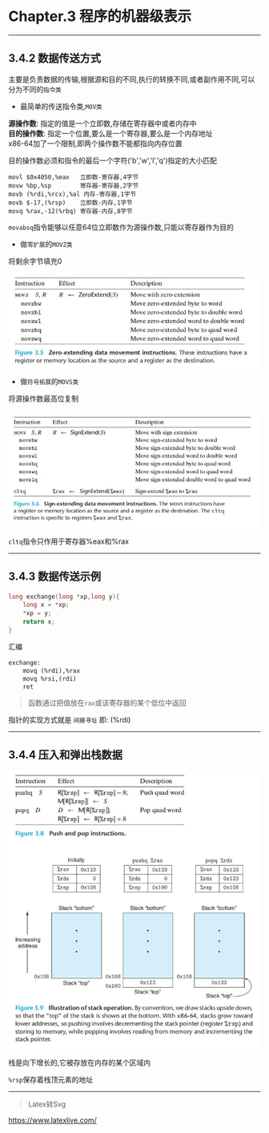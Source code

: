 # Chapter.3 程序的机器级表示

--------------

## 3.4.2 数据传送方式

主要是负责数据的传输,根据源和目的不同,执行的转换不同,或者副作用不同,可以分为不同的`指令类`  

- 最简单的传送指令类,`MOV类`

**源操作数**: 指定的值是一个立即数,存储在寄存器中或者内存中  
**目的操作数**: 指定一个位置,要么是一个寄存器,要么是一个内存地址  
x86-64加了一个限制,即两个操作数不能都指向内存位置

目的操作数必须和指令的最后一个字符('b','w','l','q')指定的大小匹配

```
movl $0x4050,%eax   立即数-寄存器,4字节
movw %bp,%sp        寄存器-寄存器,2字节
movb (%rdi,%rcx),%al 内存-寄存器,1字节
movb $-17,(%rsp)    立即数-内存,1字节
movq %rax,-12(%rbq) 寄存器-内存,8字节
```

`movabsq`指令能够以任意64位立即数作为源操作数,只能以寄存器作为目的

- 做`零扩展`的`MOVZ类`

将剩余字节填充0

![](s1.jpg)

- 做`符号拓展`的`MOVS类`

将源操作数最高位复制

![](s2.jpg)

`cltq`指令只作用于寄存器%eax和%rax

--------------

## 3.4.3 数据传送示例

```cpp
long exchange(long *xp,long y){
    long x = *xp;
    *xp = y;
    return x;
}
```

汇编

```
exchange:
    movq (%rdi),%rax
    movq %rsi,(rdi)
    ret
```

> 函数通过把值放在`rax`或该寄存器的某个低位中返回

指针的实现方式就是 `间接寻址`  即:  (%rdi)


--------------

## 3.4.4 压入和弹出栈数据

![](s3.jpg)

栈是向下增长的,它被存放在内存的某个区域内

`%rsp`保存着栈顶元素的地址

--------------


> Latex转Svg

https://www.latexlive.com/
